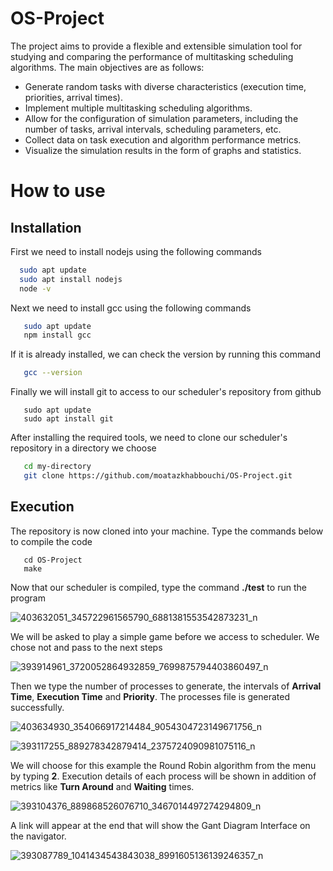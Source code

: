 # OS-Project
The project aims to provide a flexible and extensible simulation tool for studying and comparing the performance of multitasking scheduling algorithms. The main objectives are as follows:

* Generate random tasks with diverse characteristics (execution time, priorities, arrival times).
* Implement multiple multitasking scheduling algorithms.
* Allow for the configuration of simulation parameters, including the number of tasks, arrival intervals, scheduling parameters, etc.
* Collect data on task execution and algorithm performance metrics.
* Visualize the simulation results in the form of graphs and statistics.

# How to use

## Installation
 First we need to install nodejs using the following commands
 ```bash
   sudo apt update
   sudo apt install nodejs
   node -v
```

Next we need to install gcc using the following commands
```bash
   sudo apt update
   npm install gcc
```

If it is already installed, we can check the version by running this command
```bash
   gcc --version
```

Finally we will install git to access to our scheduler's repository from github
```bach
   sudo apt update
   sudo apt install git
```

After installing the required tools, we need to clone our scheduler's repository in a directory we choose
```bash
   cd my-directory
   git clone https://github.com/moatazkhabbouchi/OS-Project.git
```





## Execution
The repository is now cloned into your machine. Type the commands below to compile the code
```bach
   cd OS-Project
   make
```

Now that our scheduler is compiled, type the command **./test** to run the program

![403632051_345722961565790_6881381553542873231_n](https://github.com/moatazkhabbouchi/OS-Project/assets/73138833/d69e27da-7860-4acb-a579-5b6203499615)

We will be asked to play a simple game before we access to scheduler. We chose not and pass to the next steps

![393914961_3720052864932859_7699875794403860497_n](https://github.com/moatazkhabbouchi/OS-Project/assets/73138833/88f0c5c3-4986-40ad-9b05-147ef4c4ca84)

Then we type the number of processes to generate, the intervals of **Arrival Time**, **Execution Time** and **Priority**.
The processes file is generated successfully.

![403634930_354066917214484_9054304723149671756_n](https://github.com/moatazkhabbouchi/OS-Project/assets/73138833/a179e08d-274a-4ea8-b1bb-89fa2144d7b9)

![393117255_889278342879414_2375724090981075116_n](https://github.com/moatazkhabbouchi/OS-Project/assets/73138833/ae275156-b1e6-44f7-af1f-b4026d72ad45)

We will choose for this example the Round Robin algorithm from the menu by typing **2**.
Execution details of each process will be shown in addition of metrics like **Turn Around** and **Waiting** times. 

![393104376_889868526076710_3467014497274294809_n](https://github.com/moatazkhabbouchi/OS-Project/assets/73138833/b9eee354-1708-4bd3-9086-e19278b9b8d6)

A link will appear at the end that will show the Gant Diagram Interface on the navigator.

![393087789_1041434543843038_8991605136139246357_n](https://github.com/moatazkhabbouchi/OS-Project/assets/73138833/3cc68d5b-4d9c-4a1a-9afd-0ac4732ac61a)


